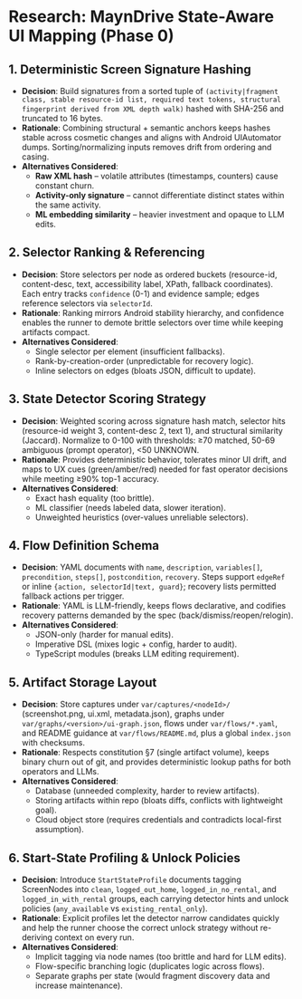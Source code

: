 # Research: MaynDrive State-Aware UI Mapping (Phase 0)

## 1. Deterministic Screen Signature Hashing
- **Decision**: Build signatures from a sorted tuple of `(activity|fragment class, stable resource-id list, required text tokens, structural fingerprint derived from XML depth walk)` hashed with SHA-256 and truncated to 16 bytes.
- **Rationale**: Combining structural + semantic anchors keeps hashes stable across cosmetic changes and aligns with Android UIAutomator dumps. Sorting/normalizing inputs removes drift from ordering and casing.
- **Alternatives Considered**:
  - **Raw XML hash** – volatile attributes (timestamps, counters) cause constant churn.
  - **Activity-only signature** – cannot differentiate distinct states within the same activity.
  - **ML embedding similarity** – heavier investment and opaque to LLM edits.

## 2. Selector Ranking & Referencing
- **Decision**: Store selectors per node as ordered buckets (resource-id, content-desc, text, accessibility label, XPath, fallback coordinates). Each entry tracks `confidence` (0-1) and evidence sample; edges reference selectors via `selectorId`.
- **Rationale**: Ranking mirrors Android stability hierarchy, and confidence enables the runner to demote brittle selectors over time while keeping artifacts compact.
- **Alternatives Considered**:
  - Single selector per element (insufficient fallbacks).
  - Rank-by-creation-order (unpredictable for recovery logic).
  - Inline selectors on edges (bloats JSON, difficult to update).

## 3. State Detector Scoring Strategy
- **Decision**: Weighted scoring across signature hash match, selector hits (resource-id weight 3, content-desc 2, text 1), and structural similarity (Jaccard). Normalize to 0-100 with thresholds: ≥70 matched, 50-69 ambiguous (prompt operator), <50 UNKNOWN.
- **Rationale**: Provides deterministic behavior, tolerates minor UI drift, and maps to UX cues (green/amber/red) needed for fast operator decisions while meeting ≥90% top-1 accuracy.
- **Alternatives Considered**:
  - Exact hash equality (too brittle).
  - ML classifier (needs labeled data, slower iteration).
  - Unweighted heuristics (over-values unreliable selectors).

## 4. Flow Definition Schema
- **Decision**: YAML documents with `name`, `description`, `variables[]`, `precondition`, `steps[]`, `postcondition`, `recovery`. Steps support `edgeRef` or inline `{action, selectorId|text, guard}`; recovery lists permitted fallback actions per trigger.
- **Rationale**: YAML is LLM-friendly, keeps flows declarative, and codifies recovery patterns demanded by the spec (back/dismiss/reopen/relogin).
- **Alternatives Considered**:
  - JSON-only (harder for manual edits).
  - Imperative DSL (mixes logic + config, harder to audit).
  - TypeScript modules (breaks LLM editing requirement).

## 5. Artifact Storage Layout
- **Decision**: Store captures under `var/captures/<nodeId>/` (screenshot.png, ui.xml, metadata.json), graphs under `var/graphs/<version>/ui-graph.json`, flows under `var/flows/*.yaml`, and README guidance at `var/flows/README.md`, plus a global `index.json` with checksums.
- **Rationale**: Respects constitution §7 (single artifact volume), keeps binary churn out of git, and provides deterministic lookup paths for both operators and LLMs.
- **Alternatives Considered**:
  - Database (unneeded complexity, harder to review artifacts).
  - Storing artifacts within repo (bloats diffs, conflicts with lightweight goal).
  - Cloud object store (requires credentials and contradicts local-first assumption).

## 6. Start-State Profiling & Unlock Policies
- **Decision**: Introduce `StartStateProfile` documents tagging ScreenNodes into `clean`, `logged_out_home`, `logged_in_no_rental`, and `logged_in_with_rental` groups, each carrying detector hints and unlock policies (`any_available` vs `existing_rental_only`).
- **Rationale**: Explicit profiles let the detector narrow candidates quickly and help the runner choose the correct unlock strategy without re-deriving context on every run.
- **Alternatives Considered**:
  - Implicit tagging via node names (too brittle and hard for LLM edits).
  - Flow-specific branching logic (duplicates logic across flows).
  - Separate graphs per state (would fragment discovery data and increase maintenance).
